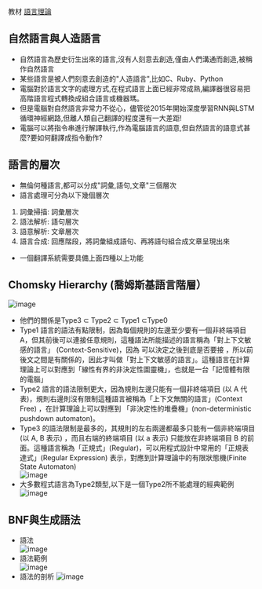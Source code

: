 教材 [語言理論](https://programmermedia.org/root/%E9%99%B3%E9%8D%BE%E8%AA%A0/%E8%AA%B2%E7%A8%8B/%E4%BA%BA%E5%B7%A5%E6%99%BA%E6%85%A7/10-lang/rule/01-basic/)
## 自然語言與人造語言
* 自然語言為歷史衍生出來的語言,沒有人刻意去創造,僅由人們溝通而創造,被稱作自然語言  
* 某些語言是被人們刻意去創造的"人造語言",比如C、Ruby、Python
* 電腦對於語言文字的處理方式,在程式語言上面已經非常成熟,編譯器很容易把高階語言程式轉換成組合語言或機器瑪。
* 但是電腦對自然語言非常力不從心，儘管從2015年開始深度學習RNN與LSTM循環神經網路,但離人類自己翻譯的程度還有一大差距!  
* 電腦可以將指令串進行解譯執行,作為電腦語言的語意,但自然語言的語意式甚麼?要如何翻譯成指令動作?
## 語言的層次
* 無倫何種語言,都可以分成"詞彙,語句,文章"三個層次
* 語言處理可分為以下幾個層次
1. 詞彙掃描: 詞彙層次
2. 語法解析: 語句層次
3. 語意解析: 文章層次
4. 語言合成: 回應階段，將詞彙組成語句、再將語句組合成文章呈現出來  
  * 一個翻譯系統需要具備上面四種以上功能
## Chomsky Hierarchy (喬姆斯基語言階層）
![image]()
* 他們的關係是Type3 ⊂ Type2 ⊂ Type1 ⊂Type0  
* Type1 語言的語法有點限制，因為每個規則的左邊至少要有一個非終端項目 A，但其前後可以連接任意規則，這種語法所能描述的語言稱為「對上下文敏感的語言」 (Context-Sensitive)，因為 可以決定之後到底是否要接 ，所以前後文之間是有關係的，因此才叫做「對上下文敏感的語言」。這種語言在計算理論上可以對應到「線性有界的非決定性圖靈機」，也就是一台「記憶體有限的電腦」  
* Type2 語言的語法限制更大，因為規則左邊只能有一個非終端項目 (以 A 代表)，規則右邊則沒有限制這種語言被稱為「上下文無關的語言」(Context Free) ，在計算理論上可以對應到 「非決定性的堆疊機」(non-deterministic pushdown automaton)。  
* Type3 的語法限制是最多的，其規則的左右兩邊都最多只能有一個非終端項目 (以 A, B 表示) ，而且右端的終端項目 (以 a 表示) 只能放在非終端項目 B 的前面。這種語言稱為「正規式」(Regular)，可以用程式設計中常用的「正規表達式」(Regular Expression) 表示，對應到計算理論中的有限狀態機(Finite State Automaton)  
![image]()
* 大多數程式語言為Type2類型,以下是一個Type2所不能處理的經典範例  
![image]()
## BNF與生成語法
* 語法  
![image]()  
* 語法範例  
![image]()
* 語法的剖析 
![image]()
